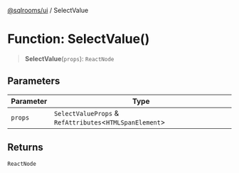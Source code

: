 [@sqlrooms/ui](../index.md) / SelectValue

# Function: SelectValue()

> **SelectValue**(`props`): `ReactNode`

## Parameters

| Parameter | Type |
| ------ | ------ |
| `props` | `SelectValueProps` & `RefAttributes`\<`HTMLSpanElement`\> |

## Returns

`ReactNode`
